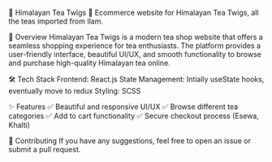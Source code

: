🌿 Himalayan Tea Twigs
🚀 Ecommerce website for Himalayan Tea Twigs, all the teas imported from Ilam. 

📌 Overview
Himalayan Tea Twigs is a modern tea shop website that offers a seamless shopping experience for tea enthusiasts. The platform provides a user-friendly interface, beautiful UI/UX, and smooth functionality to browse and purchase high-quality Himalayan tea online.

🛠️ Tech Stack
Frontend: React.js
State Management: Intially useState hooks, eventually move to redux
Styling: SCSS

✨ Features
✅ Beautiful and responsive UI/UX
✅ Browse different tea categories
✅ Add to cart functionality
✅ Secure checkout process (Esewa, Khalti)

🤝 Contributing
 If you have any suggestions, feel free to open an issue or submit a pull request.
